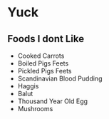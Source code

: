 # Yuck

## Foods I dont Like

* Cooked Carrots
* Boiled Pigs Feets
* Pickled Pigs Feets
* Scandinavian Blood Pudding
* Haggis
* Balut
* Thousand Year Old Egg
* Mushrooms